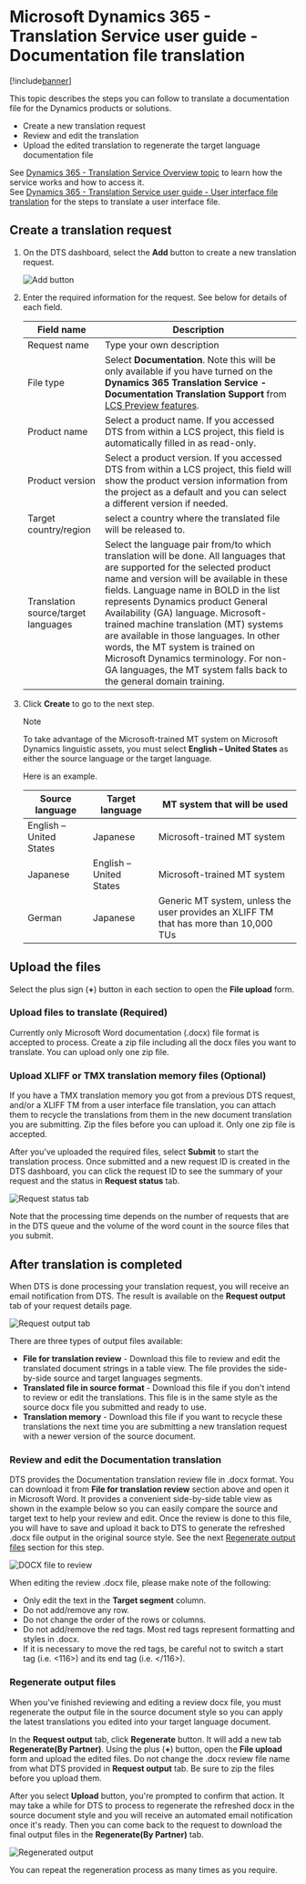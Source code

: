 
# Microsoft Dynamics 365 - Translation Service user guide - Documentation file translation

[!include[banner](../includes/banner.md)]

This topic describes the steps you can follow to translate a documentation file for the Dynamics products or solutions. 
+ Create a new translation request
+ Review and edit the translation
+ Upload the edited translation to regenerate the target language documentation file  

See [Dynamics 365 - Translation Service Overview topic](./translation-service-overview.md#microsoft-dynamics-365---translation-service-overview) to learn how the service works and how to access it.  
See [Dynamics 365 - Translation Service user guide - User interface file translation](./use-translation-service.md#) for the steps to translate a user interface file. 

## Create a translation request
1. On the DTS dashboard, select the **Add** button to create a new translation request.  

    ![Add button](./media/dts-request1.png "Add button")

2. Enter the required information for the request. See below for details of each field.  

    | Field name        | Description |
    |-------------------|-------------|
    | Request name      | Type your own description |
    | File type      | Select **Documentation**. Note this will be only available if you have turned on the **Dynamics 365 Translation Service - Documentation Translation Support** from [LCS Preview features](./translation-service-overview.md#accessing-lcs-preview-features). |
    | Product name      | Select a product name. If you accessed DTS from within a LCS project, this field is automatically filled in as read-only. |
    | Product version   | Select a product version. If you accessed DTS from within a LCS project, this field will show the product version information from the project as a default and you can select a different version if needed.|
    | Target country/region | select a country where the translated file will be released to.|
    | Translation source/target languages | Select the language pair from/to which translation will be done. All languages that are supported for the selected product name and version will be available in these fields. Language name in BOLD in the list represents Dynamics product General Availability (GA) language. Microsoft-trained machine translation (MT) systems are available in those languages. In other words, the MT system is trained on Microsoft Dynamics terminology. For non-GA languages, the MT system falls back to the general domain training.|

3. Click **Create** to go to the next step.
        
    > [!NOTE]
    > To take advantage of the Microsoft-trained MT system on Microsoft Dynamics linguistic assets, you must select **English – United States** as either the source language or the target language.

    Here is an example.

    | Source language         | Target language         | MT system that will be used |
    |-------------------------|-------------------------|-----------------------------|
    | English – United States | Japanese	              | Microsoft-trained MT system |
    | Japanese                | English – United States	| Microsoft-trained MT system |
    | German                  | Japanese                | Generic MT system, unless the user provides an XLIFF TM that has more than 10,000 TUs |


## Upload the files
Select the plus sign (**+**) button in each section to open the **File upload** form. 

### Upload files to translate (Required)
Currently only Microsoft Word documentation (.docx) file format is accepted to process. Create a zip file including all the docx files you want to translate. You can upload only one zip file. 

### Upload XLIFF or TMX translation memory files (Optional)
If you have a TMX translation memory you got from a previous DTS request, and/or a XLIFF TM from a user interface file translation, you can attach them to recycle the translations from them in the new document translation you are submitting. Zip the files before you can upload it. Only one zip file is accepted. 

After you've uploaded the required files, select **Submit** to start the translation process. Once submitted and a new request ID is created in the DTS dashboard, you can click the request ID to see the summary of your request and the status in **Request status** tab. 

![Request status tab](./media/dts-request-status-ua.png "Request status tab")

Note that the processing time depends on the number of requests that are in the DTS queue and the volume of the word count in the source files that you submit. 

## After translation is completed
When DTS is done processing your translation request, you will receive an email notification from DTS. The result is available on the **Request output** tab of your request details page.

![Request output tab](./media/dts-output-ua.png "Request output tab")

There are three types of output files available:

+ **File for translation review** - Download this file to review and edit the translated document strings in a table view. The file provides the side-by-side source and target languages segments.
+ **Translated file in source format** - Download this file if you don't intend to review or edit the translations. This file is in the same style as the source docx file you submitted and ready to use. 
+ **Translation memory** - Download this file if you want to recycle these translations the next time you are submitting a new translation request with a newer version of the source document. 


### Review and edit the Documentation translation
DTS provides the Documentation translation review file in .docx format. You can download it from **File for translation review** section above and open it in Microsoft Word. It provides a convenient side-by-side table view as shown in the example below so you can easily compare the source and target text to help your review and edit. Once the review is done to this file, you will have to save and upload it back to DTS to generate the refreshed .docx file output in the original source style. See the next [Regenerate output files](./use-translation-service.md#regenerate-output-files) section for this step.    

![DOCX file to review](./media/dts-doc-review.png "DOCX file for translation review") 
 
When editing the review .docx file, please make note of the following:

+ Only edit the text in the **Target segment** column.
+ Do not add/remove any row.
+ Do not change the order of the rows or columns.
+ Do not add/remove the red tags. Most red tags represent formatting and styles in .docx. 
+ If it is necessary to move the red tags, be careful not to switch a start tag (i.e. <116>) and its end tag (i.e. </116>).


### Regenerate output files
When you've finished reviewing and editing a review docx file, you must regenerate the output file in the source document style so you can apply the latest translations you edited into your target language document.

In the **Request output** tab, click **Regenerate** button. It will add a new tab **Regenerate(By Partner)**. Using the plus (**+**) button, open the **File upload** form and upload the edited files. Do not change the .docx review file name from what DTS provided in **Request output** tab. Be sure to zip the files before you upload them.

After you select **Upload** button, you're prompted to confirm that action. It may take a while for DTS to process to regenerate the refreshed docx in the source document style and you will receive an automated email notification once it's ready. Then you can come back to the request to download the final output files in the **Regenerate(By Partner)** tab.  

![Regenerated output](./media/dts-regenerate-output-ua.png "Regenerated output")

You can repeat the regeneration process as many times as you require.


